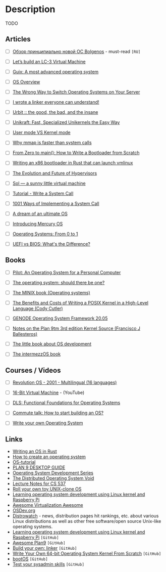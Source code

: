 # Description

TODO


## Articles

- [ ] [Обзор принципиально новой ОС Bolgenos](https://habr.com/ru/post/95107/) - must-read `[RU]`
- [ ] [Let’s build an LC-3 Virtual Machine](https://www.rodrigoaraujo.me/posts/lets-build-an-lc-3-virtual-machine/)
- [ ] [Guix: A most advanced operating system](https://ambrevar.xyz/guix-advance/)
- [ ] [OS Overview](https://andrewharvey4.wordpress.com/2010/07/31/operating-systems-notes/)
- [ ] [The Wrong Way to Switch Operating Systems on Your Server](https://figbert.com/posts/wrong-way-to-switch-server-os/)
- [ ] [I wrote a linker everyone can understand!](https://briancallahan.net/blog/20210609.html)
- [ ] [Urbit :: the good, the bad, and the insane](https://wejn.org/2021/02/urbit-good-bad-insane/)
- [ ] [Unikraft: Fast, Specialized Unikernels the Easy Way](https://arxiv.org/abs/2104.12721)
- [ ] [User mode VS Kernel mode](https://medium.com/@SagiDana/kernel-mode-vs-user-mode-784a5b1f4911)
- [ ] [Why mmap is faster than system calls](https://sasha-f.medium.com/why-mmap-is-faster-than-system-calls-24718e75ab37)
- [ ] [From Zero to main(): How to Write a Bootloader from Scratch](https://interrupt.memfault.com/blog/how-to-write-a-bootloader-from-scratch)
- [ ] [Writing an x86 bootloader in Rust that can launch vmlinux](https://vmm.dev/en/rust/krabs.md)
- [ ] [The Evolution and Future of Hypervisors](https://medium.com/@penberg/the-evolution-and-future-of-hypervisors-999f568f9a5d)
- [ ] [Sol — a sunny little virtual machine](https://rsms.me/sol-a-sunny-little-virtual-machine)
- [ ] [Tutorial - Write a System Call](https://brennan.io/2016/11/14/kernel-dev-ep3/)
- [ ] [1001 Ways of Implementing a System Call](https://x86.lol/generic/2019/07/04/kernel-entry.html)
- [ ] [A dream of an ultimate OS](https://okmij.org/ftp/papers/DreamOSPaper.html)
- [ ] [Introducing Mercury OS](https://uxdesign.cc/introducing-mercury-os-f4de45a04289)
- [ ] [Operating Systems: From 0 to 1](https://tuhdo.github.io/os01/)
- [ ] [UEFI vs BIOS: What's the Difference?](https://www.freecodecamp.org/news/uefi-vs-bios/)


## Books

- [ ] [Pilot: An Operating System for a Personal Computer](https://courses.cs.washington.edu/courses/cse550/20au/papers/CSE550.Pilot.pdf)
- [ ] [The operating system: should there be one?](https://citeseerx.ist.psu.edu/viewdoc/download?doi=10.1.1.715.9197&rep=rep1&type=pdf)
- [ ] [The MINIX book (Operating systems)](http://index-of.es/EBooks/Operating%20Systems%20Design%20&%20Implementation%203rd%20Edition(1).pdf)
- [ ] [The Benefits and Costs of Writing a POSIX Kernel in a High-Level Language (Cody Cutler)](https://pdos.csail.mit.edu/papers/biscuit:thesis.pdf)
- [ ] [GENODE Operating System Framework 20.05](https://genode.org/documentation/genode-foundations-20-05.pdf)
- [ ] [Notes on the Plan 9tm 3rd edition Kernel Source (Francisco J Ballesteros)](http://citeseerx.ist.psu.edu/viewdoc/download?doi=10.1.1.75.5409&rep=rep1&type=pdf)
- [ ] [The little book about OS development](https://littleosbook.github.io/)
- [ ] [The intermezzOS book](http://intermezzos.github.io/book/)


## Courses / Videos

- [ ] [Revolution OS - 2001 - Multilingual (16 languages)](https://youtu.be/Eluzi70O-P4)
- [ ] [16-Bit Virtual Machine](https://youtube.com/playlist?list=PLP29wDx6QmW5DdwpdwHCRJsEubS5NrQ9b) - (YouTube)
- [ ] [DLS: Functional Foundations for Operating Systems](https://blogs.cs.st-andrews.ac.uk/csblog/2018/01/24/dls-functional-foundations-for-operating-systems/)
- [ ] [Commute talk: How to start building an OS?](https://youtu.be/fqllFKjEZAo)
- [ ] [Write your own Operating System](https://youtube.com/playlist?list=PLHh55M_Kq4OApWScZyPl5HhgsTJS9MZ6M)


## Links

- [Writing an OS in Rust](https://os.phil-opp.com/)
- [How to create an operating system](https://samypesse.gitbook.io/how-to-create-an-operating-system/)
- [OS-tutorial](https://github.com/cfenollosa/os-tutorial)
- [PLAN 9 DESKTOP GUIDE](https://pspodcasting.net/dan/blog/2019/plan9_desktop.html)
- [Operating System Development Series](http://www.brokenthorn.com/Resources/OSDevIndex.html)
- [The Distributed Operating System Void](https://nivenly.com/lib/2021-04-02-operating-system-interface/)
- [Lecture Notes for CS 537](http://pages.cs.wisc.edu/~bart/537/lecturenotes/titlepage.html)
- [Roll your own toy UNIX-clone OS](http://www.jamesmolloy.co.uk/tutorial_html/)
- [Learning operating system development using Linux kernel and Raspberry Pi](https://s-matyukevich.github.io/raspberry-pi-os/)
- [Awesome Virtualization Awesome](https://github.com/Wenzel/awesome-virtualization)
- [OSDev.org](https://wiki.osdev.org/Main_Page)
- [Distrowatch](https://distrowatch.com/) - news, distribution pages hit rankings, etc. about various Linux distributions as well as other free software/open source Unix-like operating systems.
- [Learning operating system development using Linux kernel and Raspberry Pi](https://github.com/s-matyukevich/raspberry-pi-os) `[GitHub]`
- [Awesome Plan9](https://github.com/henesy/awesome-plan9) `[GitHub]`
- [Build your own: linker](https://github.com/andrewhalle/byo-linker) `[GitHub]`
- [Write Your Own 64-bit Operating System Kernel From Scratch](https://github.com/davidcallanan/os-series) `[GitHub]`
- [bootOS](https://github.com/nanochess/bootOS) `[GitHub]`
- [Test your sysadmin skills](https://github.com/trimstray/test-your-sysadmin-skills) `[GitHub]`
